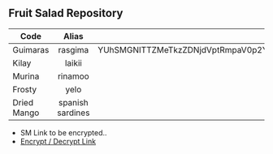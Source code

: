 ## Fruit Salad Repository

| Code          | Alias            | Social Media   |
| ------------- |:----------------:| --------------:|
| Guimaras      | rasgima		   | YUhSMGNITTZMeTkzZDNjdVptRmpaV0p2YjJzdVkyOXRMMmR5YjNWd2N5OHhOamMzT1RNNU56UTFPRFU1TkRRMkx6OXlaV1k5WW05dmEyMWhjbXR6cGF5YW1hbg== 				|
| Kilay      	| laikii 	       |    			|
| Murina 		| rinamoo      	   |     			|
| Frosty		| yelo			   |				|	
| Dried Mango	| spanish sardines |				|

* SM Link to be encrypted..		
* [Encrypt / Decrypt Link](http://fruit-salad.herokuapp.com)		
